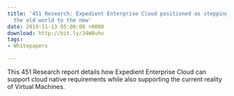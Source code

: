 ```yaml
---
title: '451 Research: Expedient Enterprise Cloud positioned as stepping stone from
  the old world to the new'
date: 2019-11-13 05:00:00 +0000
download: http://bit.ly/34W8uhv
tags:
- Whitepapers

---
```

This 451 Research report details how Expedient Enterprise Cloud can support cloud native requirements while also supporting the current reality of Virtual Machines.